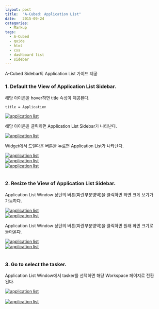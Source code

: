 ```yaml
---
layout: post
title:  "A-Cubed: Application List"
date:   2015-09-24
categories:
  - Markup
tags:
  - A-Cubed
  - guide
  - html
  - css
  - dashboard list
  - sidebar
---
```


A-Cubed Sidebar의 Application List 가이드 제공

### 1. Default the View of Application List Sidebar.

해당 아이콘을 hover하면 title 속성이 제공된다.

```
title = Application
```

<a href="{{ site.url }}/images/works/20150924/image-42.png"><img src="{{ site.url }}/images/works/20150924/image-42.png" alt="application list"></a>
<br>

해당 아이콘을 클릭하면 Application List Sidebar가 나타난다. 

<a href="{{ site.url }}/images/works/20150924/image-43.png"><img src="{{ site.url }}/images/works/20150924/image-43.png" alt="application list"></a>
<br>

Widget에서 드릴다운 버튼을 누르면 Application List가 나타난다.

<a href="{{ site.url }}/images/works/20150924/image-44.png"><img src="{{ site.url }}/images/works/20150924/image-44.png" alt="application list"></a>
<br>
<a href="{{ site.url }}/images/works/20150924/image-45.png"><img src="{{ site.url }}/images/works/20150924/image-45.png" alt="application list"></a>
<br>
<a href="{{ site.url }}/images/works/20150924/image-46.png"><img src="{{ site.url }}/images/works/20150924/image-46.png" alt="application list"></a>
<br>
<br>

### 2. Resize the View of Application List Sidebar.

Application List Window 상단의 버튼(파란부분영역)을 클릭하면 화면 크게 보기가 가능하다.

<a href="{{ site.url }}/images/works/20150924/image-47.png"><img src="{{ site.url }}/images/works/20150924/image-47.png" alt="application list"></a>
<br>
<a href="{{ site.url }}/images/works/20150924/image-48.png"><img src="{{ site.url }}/images/works/20150924/image-48.png" alt="application list"></a>
<br>

Application List Window 상단의 버튼(파란부분영역)을 클릭하면 원래 화면 크기로 돌아온다.

<a href="{{ site.url }}/images/works/20150924/image-49.png"><img src="{{ site.url }}/images/works/20150924/image-49.png" alt="application list"></a>
<br>
<a href="{{ site.url }}/images/works/20150924/image-50.png"><img src="{{ site.url }}/images/works/20150924/image-50.png" alt="application list"></a>
<br>
<br>

### 3. Go to select the tasker.

Application List Window에서 tasker를 선택하면 해당 Workspace 페이지로 전환된다.

<a href="{{ site.url }}/images/works/20150924/image-51.png"><img src="{{ site.url }}/images/works/20150924/image-51.png" alt="application list"></a>
<br>
<br>
<a href="{{ site.url }}/images/works/20150924/image-52.png"><img src="{{ site.url }}/images/works/20150924/image-52.png" alt="application list"></a>